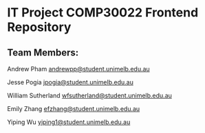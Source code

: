 <h1>IT Project COMP30022 Frontend Repository</h1>

<h2>Team Members:</h2>

Andrew Pham
andrewpp@student.unimelb.edu.au

Jesse Pogia
jpogia@student.unimelb.edu.au

William Sutherland
wfsutherland@student.unimelb.edu.au

Emily Zhang 
efzhang@student.unimelb.edu.au

Yiping Wu
yiping1@student.unimelb.edu.au
